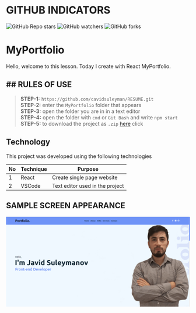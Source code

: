 # GITHUB INDICATORS

![GitHub Repo stars](https://img.shields.io/github/stars/cavidsuleyman/RESUME?style=for-the-badge)
![GitHub watchers](https://img.shields.io/github/watchers/cavidsuleyman/RESUME?style=for-the-badge)
![GitHub forks](https://img.shields.io/github/forks/cavidsuleyman/RESUME?style=for-the-badge)

  # MyPortfolio

Hello, welcome to this lesson. Today I create with React MyPortfolio.
## ## RULES OF USE

> **STEP-1:** `https://github.com/cavidsuleyman/RESUME.git` <br/>
> **STEP-2:**  enter the `MyPortfolio` folder that appears <br/>
> **STEP-3:**  open the folder you are in in a text editor <br/>
> **STEP-4:**  open the folder with `cmd` or `Git Bash` and write `npm start` <br/>
> **STEP-5:**  to download the project as `.zip`  [here](https://github.com/cavidsuleyman/RESUME/archive/refs/heads/master.zip) click <br/>


## Technology

This project was developed using the following technologies

| No | Technique | Purpose |
| - | ---------- | --------------------- |
| 1 | React | Create single page website |
| 2 | VSCode | Text editor used in the project |


## SAMPLE SCREEN APPEARANCE

![There was a screenshot here](./screen-1.PNG)


 
